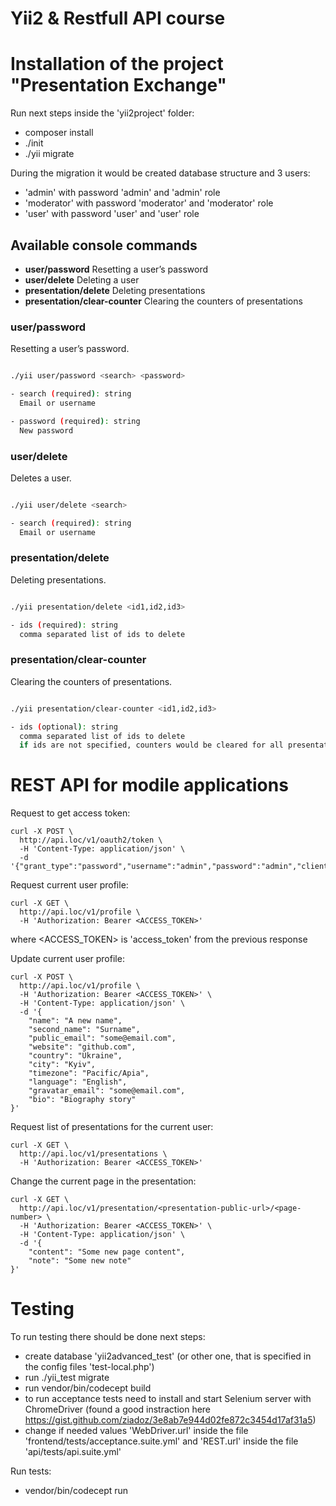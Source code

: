 Yii2 & Restfull API course
=================================================

# Installation of the project "Presentation Exchange" #
Run next steps inside the 'yii2project' folder:
- composer install 
- ./init 
- ./yii migrate 

During the migration it would be created database structure and 3 users:

- 'admin' with password 'admin' and 'admin' role
- 'moderator' with password 'moderator' and 'moderator' role
- 'user' with password 'user' and 'user' role


## Available console commands

- **user/password** Resetting a user’s password
- **user/delete** Deleting a user
- **presentation/delete** Deleting presentations
- **presentation/clear-counter** Clearing the counters of presentations

### user/password
Resetting a user’s password.

```sh

./yii user/password <search> <password>

- search (required): string
  Email or username

- password (required): string
  New password

```

### user/delete
Deletes a user.

```sh

./yii user/delete <search>

- search (required): string
  Email or username

```

### presentation/delete
Deleting presentations.

```sh

./yii presentation/delete <id1,id2,id3>

- ids (required): string
  comma separated list of ids to delete

```

### presentation/clear-counter
Clearing the counters of presentations.

```sh

./yii presentation/clear-counter <id1,id2,id3>

- ids (optional): string
  comma separated list of ids to delete
  if ids are not specified, counters would be cleared for all presentations

```


# REST API for modile applications #

Request to get access token:
```
curl -X POST \
  http://api.loc/v1/oauth2/token \
  -H 'Content-Type: application/json' \
  -d '{"grant_type":"password","username":"admin","password":"admin","client_id":"testclient","client_secret":"testpass"}'
```

Request current user profile:
```
curl -X GET \
  http://api.loc/v1/profile \
  -H 'Authorization: Bearer <ACCESS_TOKEN>'
```
where <ACCESS_TOKEN> is 'access_token' from the previous response

Update current user profile:
```
curl -X POST \
  http://api.loc/v1/profile \
  -H 'Authorization: Bearer <ACCESS_TOKEN>' \
  -H 'Content-Type: application/json' \
  -d '{
    "name": "A new name",
    "second_name": "Surname",
    "public_email": "some@email.com",
    "website": "github.com",
    "country": "Ukraine",
    "city": "Kyiv",
    "timezone": "Pacific/Apia",
    "language": "English",
    "gravatar_email": "some@email.com",
    "bio": "Biography story"
}'
```

Request list of presentations for the current user:
```
curl -X GET \
  http://api.loc/v1/presentations \
  -H 'Authorization: Bearer <ACCESS_TOKEN>'
```

Change the current page in the presentation:
```
curl -X GET \
  http://api.loc/v1/presentation/<presentation-public-url>/<page-number> \
  -H 'Authorization: Bearer <ACCESS_TOKEN>' \
  -H 'Content-Type: application/json' \
  -d '{
    "content": "Some new page content",
    "note": "Some new note"
}'
```


# Testing #
To run testing there should be done next steps:
- create database 'yii2advanced_test' (or other one, that is specified in the config files 'test-local.php')
- run ./yii_test migrate
- run vendor/bin/codecept build
- to run acceptance tests need to install and start Selenium server with ChromeDriver (found a good instraction here https://gist.github.com/ziadoz/3e8ab7e944d02fe872c3454d17af31a5)
- change if needed values 'WebDriver.url' inside the file 'frontend/tests/acceptance.suite.yml' and 'REST.url' inside the file 'api/tests/api.suite.yml'

Run tests:
- vendor/bin/codecept run

